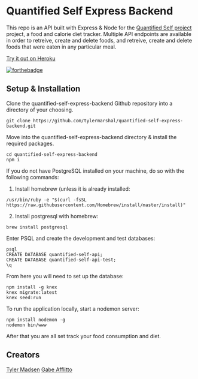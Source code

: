 # Quantified Self Express Backend

This repo is an API built with Express & Node for the [Quantified Self project](https://gabrielafflitto.github.io/quantified-self/) project, a food and calorie diet tracker. Multiple API endpoints are available in order to retreive, create and delete foods, and retreive, create and delete foods that were eaten in any particular meal.

[Try it out on Heroku](https://quantified-self-express.herokuapp.com/)

[![forthebadge](https://forthebadge.com/images/badges/made-with-javascript.svg)](#)

## Setup & Installation

Clone the quantified-self-express-backend Github repository into a directory of your choosing.

```
git clone https://github.com/tylermarshal/quantified-self-express-backend.git
```

Move into the quantified-self-express-backend directory & install the required packages.

```
cd quantified-self-express-backend
npm i
```

If you do not have PostgreSQL installed on your machine, do so with the following commands:

1) Install homebrew (unless it is already installed:

```
/usr/bin/ruby -e "$(curl -fsSL https://raw.githubusercontent.com/Homebrew/install/master/install)"
```

2) Install postgresql with homebrew:

```
brew install postgresql
```

Enter PSQL and create the development and test databases:

```
psql
CREATE DATABASE quantified-self-api;
CREATE DATABASE quantified-self-api-test;
\q
```

From here you will need to set up the database:

```
npm install -g knex
knex migrate:latest
knex seed:run
```

To run the application locally, start a nodemon server:

```
npm install nodemon -g
nodemon bin/www
```

After that you are all set track your food consumption and diet.

## Creators
[Tyler Madsen](https://github.com/tylermarshal)
[Gabe Afflitto](https://github.com/GabrielAfflitto)

